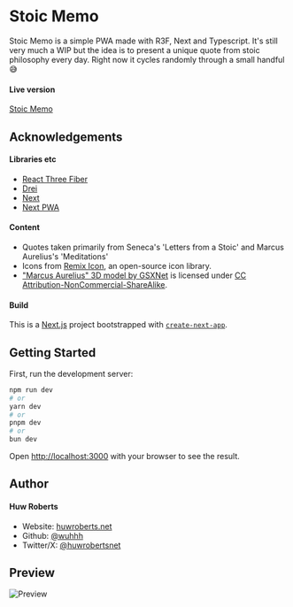 
# Stoic Memo

Stoic Memo is a simple PWA made with R3F, Next and Typescript. It's still very much a WIP but the idea is to present a unique quote from stoic philosophy every day. Right now it cycles randomly through a small handful 😅

#### Live version
[Stoic Memo](https://stoic-memo.vercel.app)






## Acknowledgements

#### Libraries etc

 - [React Three Fiber](https://github.com/pmndrs/react-three-fiber)
 - [Drei](https://github.com/pmndrs/drei)
 - [Next](https://nextjs.org/)
 - [Next PWA](https://github.com/shadowwalker/next-pwa)

 #### Content

 - Quotes taken primarily from Seneca's 'Letters from a Stoic' and Marcus Aurelius's 'Meditations'
 - Icons from [Remix Icon](https://github.com/Remix-Design/RemixIcon), an open-source icon library.
 - ["Marcus Aurelius" 3D model by GSXNet](https://skfb.ly/6soGn) is licensed under [CC Attribution-NonCommercial-ShareAlike](http://creativecommons.org/licenses/by-nc-sa/4.0/).

 #### Build

 This is a [Next.js](https://nextjs.org/) project bootstrapped with [`create-next-app`](https://github.com/vercel/next.js/tree/canary/packages/create-next-app).

## Getting Started

First, run the development server:

```bash
npm run dev
# or
yarn dev
# or
pnpm dev
# or
bun dev
```

Open [http://localhost:3000](http://localhost:3000) with your browser to see the result.




## Author

#### Huw Roberts

- Website: [huwroberts.net](https://huwrobert.net)
- Github: [@wuhhh](https://github.com/wuhhh)
- Twitter/X: [@huwrobertsnet](https://twitter.com/huwrobertsnet)


## Preview

![Preview](https://stoic-memo.vercel.app/share-image.png)

